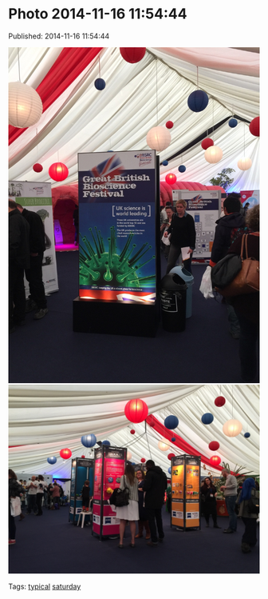 
# Photo 2014-11-16 11:54:44

Published: 2014-11-16 11:54:44

![](102773698332-0.jpg)
![](102773698332-1.jpg)

Tags: [typical](tag-typical.md) [saturday](tag-saturday.md)
